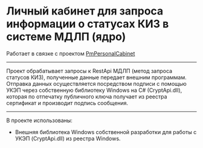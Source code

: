 # Личный кабинет для запроса информации о статусах КИЗ в системе МДЛП (ядро)

Работает в связке с проектом [PmPersonalCabinet](https://github.com/SorokaUP/PmPersonalCabinet)

---

Проект обрабатывает запросы к RestApi МДЛП (метод запроса статусов КИЗ), полученные данные передает внешним программам. 
Отправка данных осуществляется посредством подписи с помощью УКЭП через собственную библиотеку Windows на C# (CryptApi.dll), 
которая по отпечатку публичного ключа получает из реестра сертификат и производит подпись сообщения.

---

В проекте использованы:
* Внешняя библиотека Windows собственной разработки для работы с УКЭП (CryptApi.dll) из реестра Windows.
